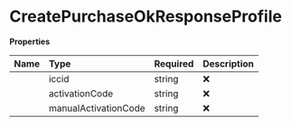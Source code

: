 # CreatePurchaseOkResponseProfile



**Properties**

| Name | Type | Required | Description |
| :-------- | :----------| :----------| :----------|
    | iccid | string | ❌ | ID of the eSIM |
    | activationCode | string | ❌ | QR Code of the eSIM as base64 |
    | manualActivationCode | string | ❌ | Manual Activation Code of the eSIM |




<!-- This file was generated by liblab | https://liblab.com/ -->